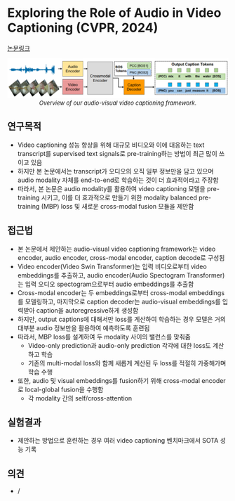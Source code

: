 # Exploring the Role of Audio in Video Captioning (CVPR, 2024)

[논문링크](https://openaccess.thecvf.com/content/CVPR2024W/MULA/html/Shen_Exploring_the_Role_of_Audio_in_Video_Captioning_CVPRW_2024_paper.html)

<p align="center">
    <img width="600" alt='fig1' src="./img/27_04_01.png?raw=true"></br>
    <em><font size=2>Overview of our audio-visual video captioning framework.</font></em>
</p>

## 연구목적
- Video captioning 성능 향상을 위해 대규모 비디오와 이에 대응하는 text transcript를 supervised text signals로 pre-training하는 방법이 최근 많이 쓰이고 있음
- 하지만 본 논문에서는 transcript가 오디오의 오직 일부 정보만을 담고 있으며 audio modality 자체를 end-to-end로 학습하는 것이 더 효과적이라고 주장함
- 따라서, 본 논문은 audio modality를 활용하여 video captioning 모델을 pre-training 시키고, 이를 더 효과적으로 만들기 위한 modality balanced pre-training (MBP) loss 및 새로운 cross-modal fusion 모듈을 제안함

## 접근법
- 본 논문에서 제안하는 audio-visual video captioning framework는 video encoder, audio encoder, cross-modal encoder, caption decode로 구성됨
- Video encoder(Video Swin Transformer)는 입력 비디오로부터 video embeddings를 추출하고, audio encoder(Audio Spectogram Transformer)는 입력 오디오 spectogram으로부터 audio embeddings를 추출함
- Cross-modal encoder는 두 embeddings로부터 cross-modal embeddings를 모델링하고, 마지막으로 caption decoder는 audio-visual embeddings를 입력받아 caption을 autoregressive하게 생성함
- 하지만, output captions에 대해서만 loss를 계산하여 학습하는 경우 모델은 거의 대부분 audio 정보만을 활용하여 예측하도록 훈련됨
- 따라서, MBP loss를 설계하여 두 modality 사이의 밸런스를 맞춰줌
  - Video-only prediction과 audio-only prediction 각각에 대한 loss도 계산하고 학습
  - 기존의 multi-modal loss와 함께 새롭게 계산된 두 loss를 적절히 가중해가며 학습 수행
- 또한, audio 및 visual embeddings를 fusion하기 위해 cross-modal encoder로 local-global fusion을 수행함
  - 각 modality 간의 self/cross-attention

## 실험결과
- 제안하는 방법으로 훈련하는 경우 여러 video captioning 벤치마크에서 SOTA 성능 기록

## 의견
- /